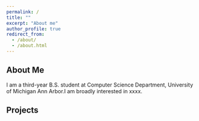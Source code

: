 ```yaml
---
permalink: /
title: ""
excerpt: "About me"
author_profile: true
redirect_from: 
  - /about/
  - /about.html
---
```



## About Me

I am a third-year B.S. student at Computer Science Department, University of Michigan Ann Arbor.I am broadly interested in xxxx.


## Projects


